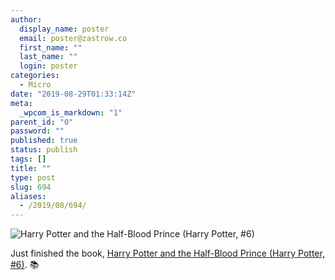 ```yaml
---
author:
  display_name: poster
  email: poster@zastrow.co
  first_name: ""
  last_name: ""
  login: poster
categories:
  - Micro
date: "2019-08-29T01:33:14Z"
meta:
  _wpcom_is_markdown: "1"
parent_id: "0"
password: ""
published: true
status: publish
tags: []
title: ""
type: post
slug: 694
aliases:
  - /2019/08/694/
---
```

<p><img src="https://i.gr-assets.com/images/S/compressed.photo.goodreads.com/books/1570236079l/27866485.jpg" alt="Harry Potter and the Half-Blood Prince (Harry Potter, #6)" /></p>

<p>Just finished the book, <a href="https://www.goodreads.com/review/show/2956243457?utm_medium=api&amp;utm_source=rss">Harry Potter and the Half-Blood Prince (Harry Potter, #6)</a>. 📚</p>

